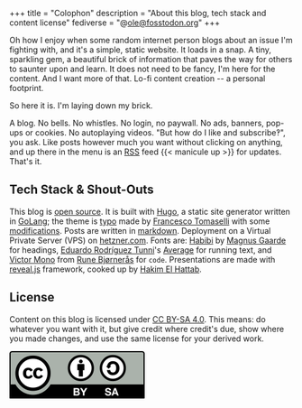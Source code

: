 +++
title = "Colophon"
description = "About this blog, tech stack and content license"
fediverse = "@ole@fosstodon.org"
+++

Oh how I enjoy when some random internet person blogs about an issue I'm fighting with, and it's a simple, static website. It loads in a snap. A tiny, sparkling gem, a beautiful brick of information that paves the way for others to saunter upon and learn. It does not need to be fancy, I'm here for the content. And I want more of that. Lo-fi content creation -- a personal footprint.

So here it is. I'm laying down my brick.

A blog. No bells. No whistles. No login, no paywall. No ads, banners, pop-ups or cookies. No autoplaying videos. "But how do I like and subscribe‽", you ask. Like posts however much you want without clicking on anything, and up there in the menu is an [RSS](https://rss.com/blog/how-do-rss-feeds-work/) feed {{< manicule up >}} for updates. That's it.


## Tech Stack & Shout-Outs

This blog is [open source](https://github.com/OleMussmann/ole.mn). It is built with [Hugo](https://gohugo.io/), a static site generator written in [GoLang](https://go.dev/); the theme is [typo](https://github.com/tomfran/typo) made by [Francesco Tomaselli](https://tomfran.github.io/) with some [modifications](https://github.com/OleMussmann/typo-plus). Posts are written in [markdown](https://www.markdownguide.org/getting-started/). Deployment on a Virtual Private Server (VPS) on [hetzner.com](https://hetzner.com). Fonts are: [Habibi](https://fonts.google.com/specimen/Habibi) by [Magnus Gaarde](http://skriftklog.dk/) for headings, [Eduardo Rodríguez Tunni](https://www.tipo.net.ar/)'s [Average](https://fontforge.io/best-pairings/average/) for running text, and [Victor Mono](https://rubjo.github.io/victor-mono/) from [Rune Bjørnerås](https://github.com/rubjo) for `code`. Presentations are made with [reveal.js](https://revealjs.com/) framework, cooked up by [Hakim El Hattab](https://hakim.se).

## License
Content on this blog is licensed under [CC BY-SA 4.0](https://creativecommons.org/licenses/by-sa/4.0/). This means: do whatever you want with it, but give credit where credit's due, show where you made changes, and use the same license for your derived work.

[!["Creative Commons Attribution-ShareAlike 4.0 International" badge](by-sa.svg)](https://creativecommons.org/licenses/by-sa/4.0/ "CC-BY-SA 4.0 badge")

